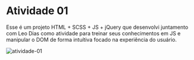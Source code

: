 # Atividade 01

Esse é um projeto HTML + SCSS + JS + jQuery que desenvolvi juntamento com Leo Dias como atividade para treinar seus conhecimentos em JS e manipular o DOM de forma intuítiva focado na experiência do usuário. 

![atividade-01](https://user-images.githubusercontent.com/22456740/77018014-d9300f00-695a-11ea-8d6d-d74a401ba640.gif)
